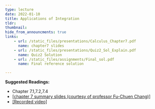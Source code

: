 ```yaml
---
type: lecture
date: 2022-01-10
title: Applications of Integration
tldr: 
thumbnail: 
hide_from_announcments: true
links: 
    - url: /static_files/presentations/Calculus_Chapter7.pdf
      name: chapter7 slides
    - url: /static_files/presentations/Quiz2_Sol_Explain.pdf
      name: Quiz2 Solution
    - url: /static_files/assignments/Final_sol.pdf
      name: Final reference solution

---
```

**Suggested Readings:**
- Chapter 7.1,7.2,7.4
- [[chapter 7 summary slides (courtesy of professor Fu-Chuen Chang)]](/nsysu-EE1003A/static_files/presentations/Chap07_Summary.pdf)
- [[Recorded video]](https://www.youtube.com/watch?v=vm-IcqxJMHQ)



